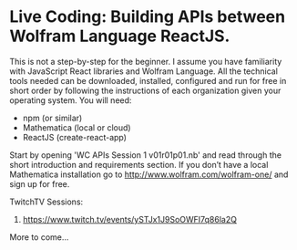 # Live Coding: Building APIs between Wolfram Language ReactJS.

This is not a step-by-step for the beginner.  I assume you have familiarity with JavaScript React libraries and Wolfram Language.  All the technical tools needed can be downloaded, installed, configured and run for free in short order by following the instructions of each organization given your operating system.  You will need:
-	npm (or similar)
-	Mathematica (local or cloud)
-	ReactJS (create-react-app)

Start by opening 'WC APIs Session 1 v01r01p01.nb' and read through the short introduction and requirements section.  If you don’t have a local Mathematica installation go to http://www.wolfram.com/wolfram-one/ and sign up for free.

TwitchTV Sessions:
1) https://www.twitch.tv/events/ySTJx1J9SoOWFI7q86la2Q

More to come...
